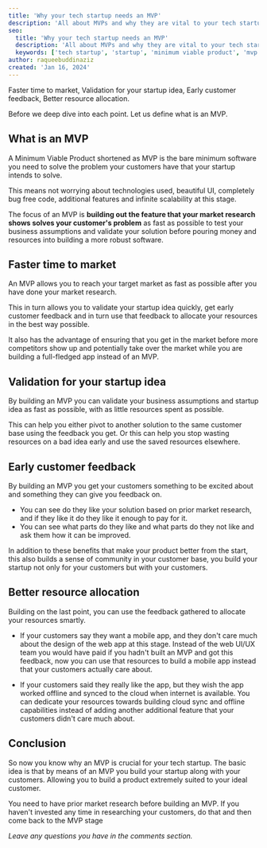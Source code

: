 ```yaml
---
title: 'Why your tech startup needs an MVP'
description: 'All about MVPs and why they are vital to your tech startup'
seo:
  title: 'Why your tech startup needs an MVP'
  description: 'All about MVPs and why they are vital to your tech startup'
  keywords: ['tech startup', 'startup', 'minimum viable product', 'mvp']
author: raqueebuddinaziz
created: 'Jan 16, 2024'
---
```


Faster time to market, Validation for your startup idea, Early customer feedback, Better resource allocation.

Before we deep dive into each point.
Let us define what is an MVP.

## What is an MVP

A Minimum Viable Product shortened as MVP is the bare minimum software you need to solve the problem your customers have that your startup intends to solve.

This means not worrying about technologies used, beautiful UI, completely bug free code, additional features and infinite scalability at this stage.

The focus of an MVP is <strong>building out the feature that your market research shows solves your customer's problem</strong> as fast as possible to test your business assumptions and validate your solution before pouring money and resources into building a more robust software.

## Faster time to market

An MVP allows you to reach your target market as fast as possible after you have done your market research.

This in turn allows you to validate your startup idea quickly, get early customer feedback and in turn use that feedback to allocate your resources in the best way possible.

It also has the advantage of ensuring that you get in the market before more competitors show up and potentially take over the market while you are building a full-fledged app instead of an MVP.

## Validation for your startup idea

By building an MVP you can validate your business assumptions and startup idea as fast as possible, with as little resources spent as possible.

This can help you either pivot to another solution to the same customer base using the feedback you get.
Or this can help you stop wasting resources on a bad idea early and use the saved resources elsewhere.

## Early customer feedback

By building an MVP you get your customers something to be excited about and something they can give you feedback on.

- You can see do they like your solution based on prior market research, and if they like it do they like it enough to pay for it.
- You can see what parts do they like and what parts do they not like and ask them how it can be improved.

In addition to these benefits that make your product better from the start, this also builds a sense of community in your customer base,
you build your startup not only for your customers but with your customers.

## Better resource allocation

Building on the last point, you can use the feedback gathered to allocate your resources smartly.

- If your customers say they want a mobile app, and they don't care much about the design of the web app at this stage.
  Instead of the web UI/UX team you would have paid if you hadn't built an MVP and got this feedback,
  now you can use that resources to build a mobile app instead that your customers actually care about.

- If your customers said they really like the app, but they wish the app worked offline and synced to the cloud when internet is available. You can dedicate your resources towards building cloud sync and offline capabilities instead of adding another additional feature that your customers didn't care much about.

## Conclusion

So now you know why an MVP is crucial for your tech startup.
The basic idea is that by means of an MVP you build your startup along with your customers.
Allowing you to build a product extremely suited to your ideal customer.

You need to have prior market research before building an MVP.
If you haven't invested any time in researching your customers, do that and then come back to the MVP stage

_Leave any questions you have in the comments section._
